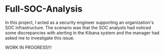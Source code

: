 # Full-SOC-Analysis

In this project, I acted as a security engineer supporting an organization's SOC infrastructure. The scenario was that the SOC analysts had noticed some discrepancies
with alerting in the Kibana system and the manager had asked me to investigate this issue.

WORK IN PROGRESS!!!
